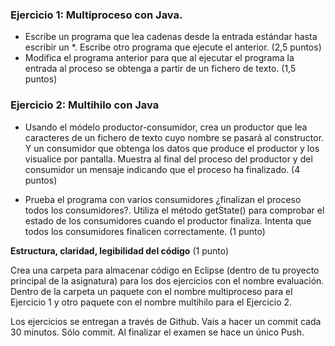 ### Ejercicio 1: Multiproceso con Java.
- Escribe un programa que lea cadenas desde la entrada estándar hasta escribir un *. Escribe otro programa que ejecute el anterior. (2,5 puntos)
- Modifica el programa anterior para que al ejecutar el programa la entrada al proceso se obtenga a partir de un fichero de texto. (1,5 puntos)


### Ejercicio 2: Multihilo con Java

- Usando el módelo productor-consumidor, crea un productor que lea caracteres de un fichero de texto cuyo nombre se pasará al constructor. Y un consumidor que obtenga los datos que produce el productor y los visualice por pantalla. Muestra al final del proceso del productor y del consumidor un mensaje indicando que el proceso ha finalizado. (4 puntos)

- Prueba el programa con varios consumidores ¿finalizan el proceso todos los consumidores?. Utiliza el método getState() para comprobar el estado de los consumidores cuando el productor finaliza. Intenta que todos los consumidores finalicen correctamente. 
(1 punto)


**Estructura, claridad, legibilidad del código** (1 punto)

Crea una carpeta para almacenar código en Eclipse (dentro de tu proyecto principal de la asignatura) para los dos ejercicios con el nombre evaluación. Dentro de la carpeta un paquete con el nombre multiproceso para el Ejercicio 1 y otro paquete con el nombre multihilo para el Ejercicio 2.

Los ejercicios se entregan a través de Github. Vais a hacer un commit cada 30 minutos. Sólo commit. Al finalizar el examen se hace un único Push.